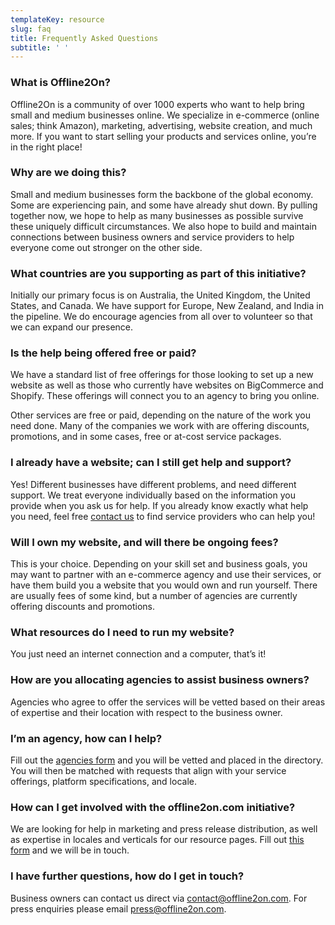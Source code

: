 ```yaml
---
templateKey: resource
slug: faq
title: Frequently Asked Questions
subtitle: ' '
---
```

### What is Offline2On?

Offline2On is a community of over 1000 experts who want to help bring small and medium businesses online. We specialize in e-commerce (online sales; think Amazon), marketing, advertising, website creation, and much more. If you want to start selling your products and services online, you’re in the right place!

### Why are we doing this?

Small and medium businesses form the backbone of the global economy. Some are experiencing pain, and some have already shut down. By pulling together now, we hope to help as many businesses as possible survive these uniquely difficult circumstances. We also hope to build and maintain connections between business owners and service providers to help everyone come out stronger on the other side.  

### What countries are you supporting as part of this initiative?

Initially our primary focus is on Australia, the United Kingdom, the United States, and Canada. We have support for Europe, New Zealand, and India in the pipeline. We do encourage agencies from all over to volunteer so that we can expand our presence.

### Is the help being offered free or paid?

We have a standard list of free offerings for those looking to set up a new website as well as those who currently have websites on BigCommerce and Shopify. These offerings will connect you to an agency to bring you online.

Other services are free or paid, depending on the nature of the work you need done. Many of the companies we work with are offering discounts, promotions, and in some cases, free or at-cost service packages.

### I already have a website; can I still get help and support?

Yes! Different businesses have different problems, and need different support. We treat everyone individually based on the information you provide when you ask us for help. If you already know exactly what help you need, feel free [contact us](/merchants) to find service providers who can help you!

### Will I own my website, and will there be ongoing fees?

This is your choice. Depending on your skill set and business goals, you may want to partner with an e-commerce agency and use their services, or have them build you a website that you would own and run yourself. There are usually fees of some kind, but a number of agencies are currently offering discounts and promotions.

### What resources do I need to run my website?

You just need an internet connection and a computer, that’s it!

### How are you allocating agencies to assist business owners?

Agencies who agree to offer the services will be vetted based on their areas of expertise and their location with respect to the business owner.

### I’m an agency, how can I help?

Fill out the [agencies form](/agencies) and you will be vetted and placed in the directory. You will then be matched with requests that align with your service offerings, platform specifications, and locale.

### How can I get involved with the offline2on.com initiative?

We are looking for help in marketing and press release distribution, as well as expertise in locales and verticals for our resource pages. Fill out [this form](https://forms.gle/6jLzQpRUvuwmJtdN8) and we will be in touch.

### I have further questions, how do I get in touch?

Business owners can contact us direct via [contact@offline2on.com](mailto:contact@offline2on.com). For press enquiries please email [press@offline2on.com](mailto:press@offline2on.com).
